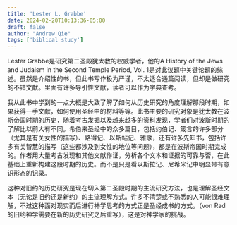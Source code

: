 ```yaml
---
title: 'Lester L. Grabbe'
date: 2024-02-20T10:13:36-05:00
draft: false
author: "Andrew Qie"
tags: ['biblical study']
---
```


Lester Grabbe是研究第二圣殿犹太教的权威学者，他的A History of the Jews and Judaism in the Second Temple Period, Vol. 1是对此议题中关键论题的综述。虽然是介绍性的书，但此书写作极为严谨，不太适合通篇阅读，但却是做研究的不错文献。里面有许多导引性文献，读者可以作为字典查考。

我从此书中学到的一点大概是大致了解了如何从历史研究的角度理解那段时期，如果获得一手文献，如何使用圣经中的材料等等。此书主要的研究对象是犹太教在波斯帝国时期的历史，随着考古发掘以及越来越多的资料发现，学者们对波斯时期的了解比以前大有不同。希伯来圣经中的众多篇目，包括约伯记、箴言的许多部分（尤其是有关女性的描写）、路得记、以斯帖记、雅歌，还有许多先知书，包括许多有关智慧的描写（这些都涉及到女性的地位等问题），都是在波斯帝国时期完成的。作者用大量考古发现和其他文献作证，分析各个文本和证据的可靠与否，在此基础上重新构建这段时期的历史。而不是只是看以斯拉记、尼希米记中明显带有意识形态的记录。

这种对旧约的历史研究是现在切入第二圣殿时期的主流研究方法，也是理解圣经文本（无论是旧约还是新约）的主流理解方式。许多不清楚或不熟悉的人可能很难理解，不过这种面对现实而后进行神学思考的方式正是圣经成书的方式。（von Rad的旧约神学需要在新的历史研究之后重写），这是对神学家的挑战。